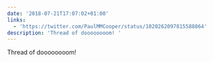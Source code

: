 ```yaml
---
date: '2018-07-21T17:07:02+01:00'
links:
  - 'https://twitter.com/PaulMMCooper/status/1020262097815588864'
description: 'Thread of doooooooom! '
---
```

Thread of doooooooom! 
